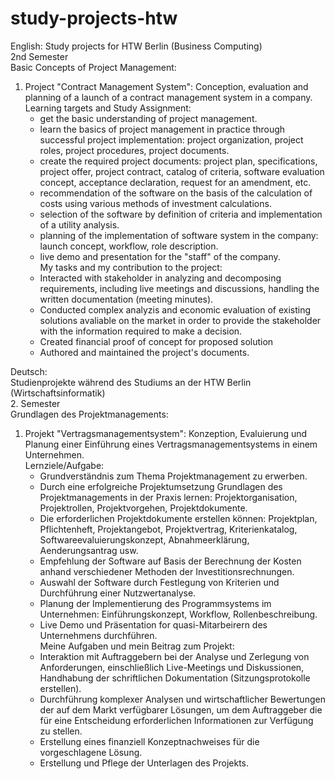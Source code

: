 # study-projects-htw

English:
Study projects for HTW Berlin (Business Computing)    
2nd Semester  
Basic Concepts of Project Management:   
1) Project "Contract Management System": Conception, evaluation and planning of a launch of a contract management system in a company.   
Learning targets and Study Assignment:
    - get the basic understanding of project management.
    - learn the basics of project management in practice through successful project implementation: project organization, project roles, project procedures, project documents.
    - create the required project documents: project plan, specifications, project offer, project contract, catalog of criteria, software evaluation concept, acceptance declaration, request for an amendment, etc.
    - recommendation of the software on the basis of the calculation of costs using various methods of investment calculations.
    - selection of the software by definition of criteria and implementation of a utility analysis.
    - planning of the implementation of software system in the company: launch concept, workflow, role description.
    - live demo and presentation for the "staff" of the company.   
My tasks and my contribution to the project:     
    - Interacted with stakeholder in analyzing and decomposing requirements, including live meetings and discussions, handling the written documentation (meeting minutes).
    - Conducted complex analyzis and economic evaluation of existing solutions avaliable on the market in order to provide the stakeholder with the information required to make a decision.
    - Created financial proof of concept for proposed solution
    - Authored and maintained the project's documents.

Deutsch:  
Studienprojekte während des Studiums an der HTW Berlin (Wirtschaftsinformatik)     
2. Semester  
Grundlagen des Projektmanagements:      
1) Projekt "Vertragsmanagementsystem": Konzeption, Evaluierung und Planung einer Einführung eines Vertragsmanagementsystems in einem Unternehmen.   
  Lernziele/Aufgabe:       
    - Grundverständnis zum Thema Projektmanagement zu erwerben. 
    - Durch eine erfolgreiche Projektumsetzung Grundlagen des Projektmanagements in der Praxis lernen: Projektorganisation, Projektrollen, Projektvorgehen, Projektdokumente.
    - Die erforderlichen Projektdokumente erstellen können: Projektplan, Pflichtenheft, Projektangebot, Projektvertrag, Kriterienkatalog, Softwareevaluierungskonzept, Abnahmeerklärung, Aenderungsantrag usw.
    - Empfehlung der Software auf Basis der Berechnung der Kosten anhand verschiedener Methoden der Investitionsrechnungen.
    - Auswahl der Software durch Festlegung von Kriterien und Durchführung einer Nutzwertanalyse.
    - Planung der Implementierung des Programmsystems im Unternehmen: Einführungskonzept, Workflow, Rollenbeschreibung.  
    - Live Demo und Präsentation for quasi-Mitarbeirern des Unternehmens durchführen.   
Meine Aufgaben und mein Beitrag zum Projekt:     
    - Interaktion mit Auftraggebern bei der Analyse und Zerlegung von Anforderungen, einschließlich Live-Meetings und Diskussionen, Handhabung der schriftlichen Dokumentation (Sitzungsprotokolle erstellen).
    - Durchführung komplexer Analysen und wirtschaftlicher Bewertungen der auf dem Markt verfügbarer Lösungen, um dem Auftraggeber die für eine Entscheidung erforderlichen Informationen zur Verfügung zu stellen.
    - Erstellung eines finanziell Konzeptnachweises für die vorgeschlagene Lösung.
    - Erstellung und Pflege der Unterlagen des Projekts.
